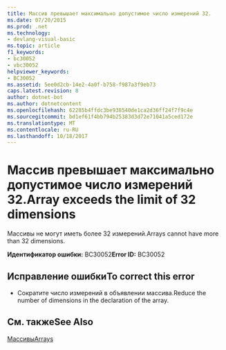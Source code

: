 ```yaml
---
title: Массив превышает максимально допустимое число измерений 32.
ms.date: 07/20/2015
ms.prod: .net
ms.technology:
- devlang-visual-basic
ms.topic: article
f1_keywords:
- bc30052
- vbc30052
helpviewer_keywords:
- BC30052
ms.assetid: 5ee0d2cb-14e2-4a0f-b758-f987a3f9eb73
caps.latest.revision: 8
author: dotnet-bot
ms.author: dotnetcontent
ms.openlocfilehash: 62285b4ffdc3be938540de1ca2d36ff24f7f9c4e
ms.sourcegitcommit: bd1ef61f4bb794b25383d3d72e71041a5ced172e
ms.translationtype: MT
ms.contentlocale: ru-RU
ms.lasthandoff: 10/18/2017
---
```

# <a name="array-exceeds-the-limit-of-32-dimensions"></a><span data-ttu-id="88bb8-102">Массив превышает максимально допустимое число измерений 32.</span><span class="sxs-lookup"><span data-stu-id="88bb8-102">Array exceeds the limit of 32 dimensions</span></span>
<span data-ttu-id="88bb8-103">Массивы не могут иметь более 32 измерений.</span><span class="sxs-lookup"><span data-stu-id="88bb8-103">Arrays cannot have more than 32 dimensions.</span></span>  
  
 <span data-ttu-id="88bb8-104">**Идентификатор ошибки:** BC30052</span><span class="sxs-lookup"><span data-stu-id="88bb8-104">**Error ID:** BC30052</span></span>  
  
## <a name="to-correct-this-error"></a><span data-ttu-id="88bb8-105">Исправление ошибки</span><span class="sxs-lookup"><span data-stu-id="88bb8-105">To correct this error</span></span>  
  
-   <span data-ttu-id="88bb8-106">Сократите число измерений в объявлении массива.</span><span class="sxs-lookup"><span data-stu-id="88bb8-106">Reduce the number of dimensions in the declaration of the array.</span></span>  
  
## <a name="see-also"></a><span data-ttu-id="88bb8-107">См. также</span><span class="sxs-lookup"><span data-stu-id="88bb8-107">See Also</span></span>  
 [<span data-ttu-id="88bb8-108">Массивы</span><span class="sxs-lookup"><span data-stu-id="88bb8-108">Arrays</span></span>](../../visual-basic/programming-guide/language-features/arrays/index.md)
